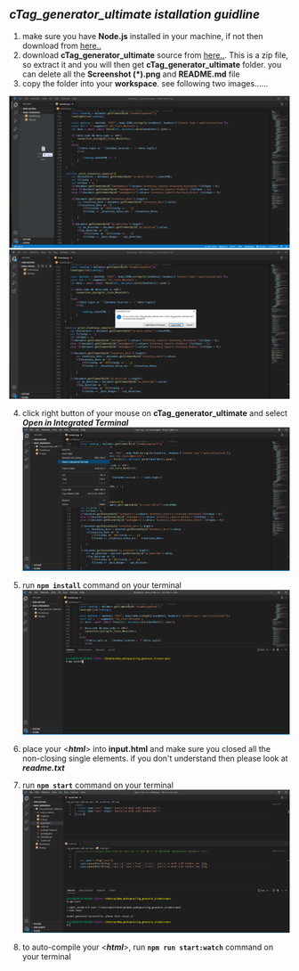 ## *cTag_generator_ultimate istallation guidline*

1. make sure you have **Node.js** installed in your machine, if not then download from [here..](https://nodejs.org/dist/v14.17.6/node-v14.17.6-x64.msi)
2. download **cTag_generator_ultimate** source from [here..](https://github.com/mahabub-swe/cTag_generator_ultimate/archive/refs/heads/main.zip). This is a zip file, so extract it and you will then get **cTag_generator_ultimate** folder. you can delete all the **Screenshot (\*).png** and **README.md** file
3. copy the folder into your **workspace**. see following two images...... 

![drag and drop folder](https://raw.githubusercontent.com/mahabub-swe/cTag_generator_ultimate/main/Screenshot%20(1).png) 
![select copy folder option](https://raw.githubusercontent.com/mahabub-swe/cTag_generator_ultimate/main/Screenshot%20(2).png)


4. click right button of your mouse on **cTag_generator_ultimate** and select ***Open in Integrated Terminal***
![](https://raw.githubusercontent.com/mahabub-swe/cTag_generator_ultimate/main/Screenshot%20(3).png) 


5. run   **`npm install`**   command on your terminal
![](https://raw.githubusercontent.com/mahabub-swe/cTag_generator_ultimate/main/Screenshot%20(4).png)

 
6. place your <***html***> into **input.html** and make sure you closed all the non-closing single elements. if you don't understand then please look at ***readme.txt***
7. run   **`npm start`**   command on your terminal
![](https://raw.githubusercontent.com/mahabub-swe/cTag_generator_ultimate/main/Screenshot%20(5).png)


7. to auto-compile your <***html***>, run   **`npm run start:watch`**  command on your terminal
